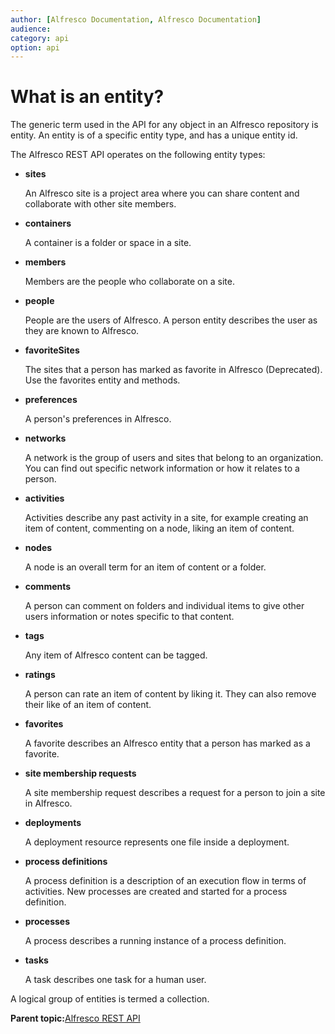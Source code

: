 ```yaml
---
author: [Alfresco Documentation, Alfresco Documentation]
audience: 
category: api
option: api
---
```


# What is an entity?

The generic term used in the API for any object in an Alfresco repository is entity. An entity is of a specific entity type, and has a unique entity id.

The Alfresco REST API operates on the following entity types:

-   **sites**

    An Alfresco site is a project area where you can share content and collaborate with other site members.

-   **containers**

    A container is a folder or space in a site.

-   **members**

    Members are the people who collaborate on a site.

-   **people**

    People are the users of Alfresco. A person entity describes the user as they are known to Alfresco.

-   **favoriteSites**

    The sites that a person has marked as favorite in Alfresco \(Deprecated\). Use the favorites entity and methods.

-   **preferences**

    A person's preferences in Alfresco.

-   **networks**

    A network is the group of users and sites that belong to an organization. You can find out specific network information or how it relates to a person.

-   **activities**

    Activities describe any past activity in a site, for example creating an item of content, commenting on a node, liking an item of content.

-   **nodes**

    A node is an overall term for an item of content or a folder.

-   **comments**

    A person can comment on folders and individual items to give other users information or notes specific to that content.

-   **tags**

    Any item of Alfresco content can be tagged.

-   **ratings**

    A person can rate an item of content by liking it. They can also remove their like of an item of content.

-   **favorites**

    A favorite describes an Alfresco entity that a person has marked as a favorite.

-   **site membership requests**

    A site membership request describes a request for a person to join a site in Alfresco.

-   **deployments**

    A deployment resource represents one file inside a deployment.

-   **process definitions**

    A process definition is a description of an execution flow in terms of activities. New processes are created and started for a process definition.

-   **processes**

    A process describes a running instance of a process definition.

-   **tasks**

    A task describes one task for a human user.


A logical group of entities is termed a collection.

**Parent topic:**[Alfresco REST API](../../../pra/1/topics/pra-welcome-aara.md)

